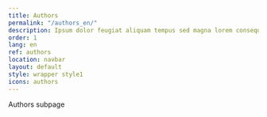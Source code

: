 ```yaml
---
title: Authors
permalink: "/authors_en/"
description: Ipsum dolor feugiat aliquam tempus sed magna lorem consequat accumsan
order: 1
lang: en
ref: authors
location: navbar
layout: default
style: wrapper style1
icons: authors
---
```


Authors subpage
